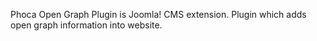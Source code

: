 Phoca Open Graph Plugin is Joomla! CMS extension. Plugin which adds open graph information into website.